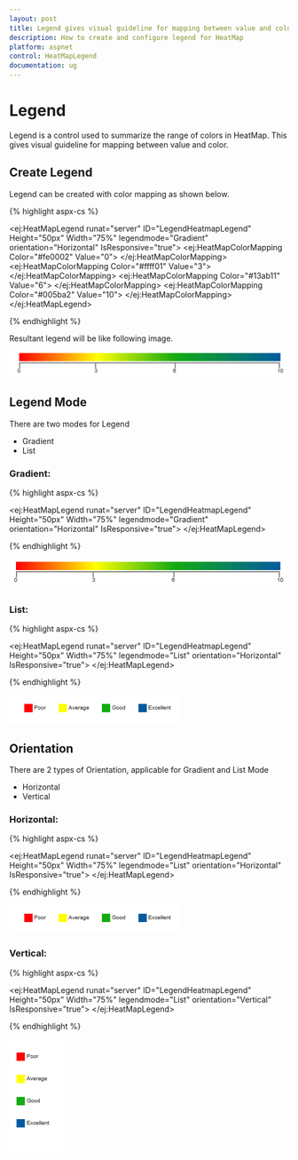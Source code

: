 ```yaml
---
layout: post
title: Legend gives visual guideline for mapping between value and color.
description: How to create and configure legend for HeatMap
platform: aspnet
control: HeatMapLegend
documentation: ug
---
```

# Legend

Legend is a control used to summarize the range of colors in HeatMap. This gives visual guideline for mapping between value and color.

## Create Legend

Legend can be created with color mapping as shown below.

{% highlight aspx-cs %}

<ej:HeatMapLegend runat="server" ID="LegendHeatmapLegend" Height="50px" Width="75%" legendmode="Gradient" orientation="Horizontal" IsResponsive="true">
    <ColorMappingCollection>
        <ej:HeatMapColorMapping Color="#fe0002" Value="0">
            <label text="Poor"></label>
        </ej:HeatMapColorMapping>
        <ej:HeatMapColorMapping Color="#ffff01" Value="3">
            <label text="Average"></label>
        </ej:HeatMapColorMapping>
        <ej:HeatMapColorMapping Color="#13ab11" Value="6">
            <label text="Good"></label>
        </ej:HeatMapColorMapping>
        <ej:HeatMapColorMapping Color="#005ba2" Value="10">
            <label text="Excellent"></label>
        </ej:HeatMapColorMapping>
    </ColorMappingCollection>
</ej:HeatMapLegend>

{% endhighlight %}

Resultant legend will be like following image.

![](Legend_images/Legend_img1.png)
 
## Legend Mode

There are two modes for Legend
* Gradient
* List

### Gradient:

{% highlight aspx-cs %}

<ej:HeatMapLegend runat="server" ID="LegendHeatmapLegend" Height="50px" Width="75%" legendmode="Gradient" orientation="Horizontal" IsResponsive="true">
</ej:HeatMapLegend>

{% endhighlight %}

![](Legend_images/Legend_img2.png)

### List:

{% highlight aspx-cs %}

<ej:HeatMapLegend runat="server" ID="LegendHeatmapLegend" Height="50px" Width="75%" legendmode="List" orientation="Horizontal" IsResponsive="true">
</ej:HeatMapLegend>
        
{% endhighlight %}

![](Legend_images/Legend_img3.png)

## Orientation

There are 2 types of Orientation, applicable for Gradient and List Mode 

* Horizontal
* Vertical

### Horizontal:

{% highlight aspx-cs %}

<ej:HeatMapLegend runat="server" ID="LegendHeatmapLegend" Height="50px" Width="75%" legendmode="List" orientation="Horizontal" IsResponsive="true">
</ej:HeatMapLegend>
        
{% endhighlight %}

![](Legend_images/Legend_img3.png)

### Vertical:

{% highlight aspx-cs %} 

<ej:HeatMapLegend runat="server" ID="LegendHeatmapLegend" Height="50px" Width="75%" legendmode="List" orientation="Vertical" IsResponsive="true">
</ej:HeatMapLegend>
        
{% endhighlight %}

![](Legend_images/Legend_img4.png)